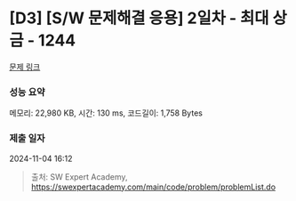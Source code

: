 # [D3] [S/W 문제해결 응용] 2일차 - 최대 상금 - 1244 

[문제 링크](https://swexpertacademy.com/main/code/problem/problemDetail.do?contestProbId=AV15Khn6AN0CFAYD) 

### 성능 요약

메모리: 22,980 KB, 시간: 130 ms, 코드길이: 1,758 Bytes

### 제출 일자

2024-11-04 16:12



> 출처: SW Expert Academy, https://swexpertacademy.com/main/code/problem/problemList.do